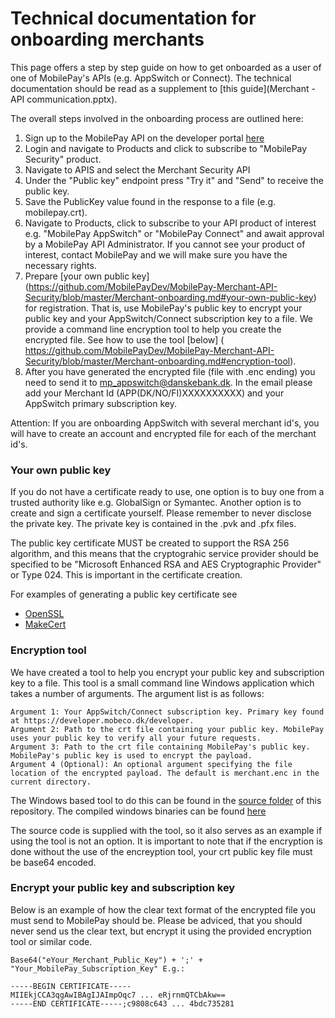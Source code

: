 ﻿# Technical documentation for onboarding merchants
This page offers a step by step guide on how to get onboarded as a user of one of MobilePay's APIs (e.g. AppSwitch or Connect). The technical documentation should be read as a supplement to [this guide](Merchant - API communication.pptx).

The overall steps involved in the onboarding process are outlined here:

1.	Sign up to the MobilePay API on the developer portal [here](https://developer.mobeco.dk)
2.	Login and navigate to Products and click to subscribe to "MobilePay Security" product.
3.	Navigate to APIS and select the Merchant Security API
4.	Under the "Public key" endpoint press "Try it" and "Send" to receive the public key.
5.	Save the PublicKey value found in the response to a file (e.g. mobilepay.crt).
6.	Navigate to Products, click to subscribe to your API product of interest e.g. "MobilePay AppSwitch" or "MobilePay Connect" and await approval by a MobilePay API Administrator. If you cannot see your product of interest, contact MobilePay and we will make sure you have the necessary rights.
7.	Prepare [your own public key] (https://github.com/MobilePayDev/MobilePay-Merchant-API-Security/blob/master/Merchant-onboarding.md#your-own-public-key) for registration. That is, use MobilePay's public key to encrypt your public key and your AppSwitch/Connect subscription key to a file. We provide a command line encryption tool to help you create the encrypted file. See how to use the tool [below] ( https://github.com/MobilePayDev/MobilePay-Merchant-API-Security/blob/master/Merchant-onboarding.md#encryption-tool).
8. After you have generated the encrypted file (file with .enc ending) you need to send it to mp_appswitch@danskebank.dk. In the email please add your Merchant Id (APP(DK/NO/FI)XXXXXXXXXX) and your AppSwitch primary subscription key.

Attention: If you are onboarding AppSwitch with several merchant id's, you will have to create an account and encrypted file for each of the merchant id's.

### Your own public key
If you do not have a certificate ready to use, one option is to buy one from a trusted authority like e.g. GlobalSign or Symantec. Another option is to create and sign a certificate yourself. Please remember to never disclose the private key. The private key is contained in the .pvk and .pfx files.

The public key certificate MUST be created to support the RSA 256 algorithm, and this means that the cryptograhic service provider should be specified to be "Microsoft Enhanced RSA and AES Cryptographic Provider" or Type 024. This is important in the certificate creation.

For examples of generating a public key certificate see
- [OpenSSL](https://github.com/MobilePayDev/MobilePay-Merchant-API-Security/blob/master/CreateCertificateExamples/OpenSSL.txt)
- [MakeCert](https://github.com/MobilePayDev/MobilePay-Merchant-API-Security/blob/master/CreateCertificateExamples/makeCert.cmd)

### Encryption tool
We have created a tool to help you encrypt your public key and subscription key to a file. This tool is a small command line Windows application which takes a number of arguments. The argument list is as follows:</br>

	Argument 1: Your AppSwitch/Connect subscription key. Primary key found at https://developer.mobeco.dk/developer.
	Argument 2: Path to the crt file containing your public key. MobilePay uses your public key to verify all your future requests.
	Argument 3: Path to the crt file containing MobilePay's public key. MobilePay's public key is used to encrypt the payload.
	Argument 4 (Optional): An optional argument specifying the file location of the encrypted payload. The default is merchant.enc in the current directory.

The Windows based tool to do this can be found in the [source folder](https://github.com/MobilePayDev/MobilePay-Merchant-API-Security/tree/master/Encrypter/Source) of this repository.
The compiled windows binaries can be found [here](https://github.com/MobilePayDev/MobilePay-Merchant-API-Security/tree/master/Encrypter/Bin)

The source code is supplied with the tool, so it also serves as an example if using the tool is not an option. It is important to note that if the encryption is done without the use of the encreyption tool, your crt public key file must be base64 encoded.

### Encrypt your public key and subscription key

Below is an example of how the clear text format of the encrypted file you must send to MobilePay should be. Please be adviced, that you should never send us the clear text, but encrypt it using the provided encryption tool or similar code.

	Base64("eYour_Merchant_Public_Key") + ';' + "Your_MobilePay_Subscription_Key" E.g.:
	
	-----BEGIN CERTIFICATE-----
	MIIEkjCCA3qgAwIBAgIJAImpOqc7 ... eRjrnmQTCbAkw==
	-----END CERTIFICATE-----;c9808c643 ... 4bdc735281
